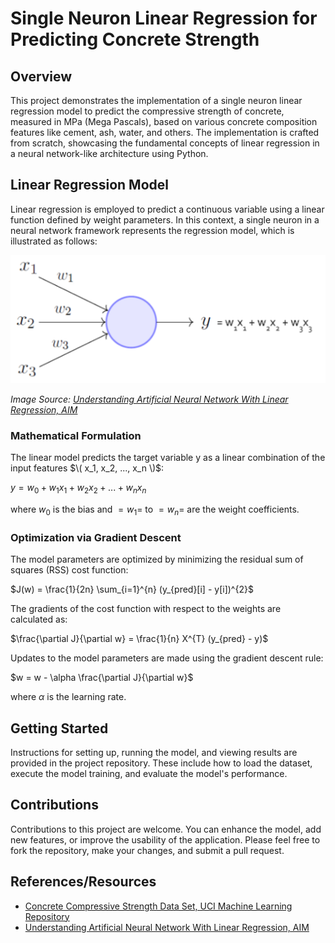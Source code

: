 # Single Neuron Linear Regression for Predicting Concrete Strength

## Overview
This project demonstrates the implementation of a single neuron linear regression model to predict the compressive strength of concrete, measured in MPa (Mega Pascals), based on various concrete composition features like cement, ash, water, and others. The implementation is crafted from scratch, showcasing the fundamental concepts of linear regression in a neural network-like architecture using Python.

## Linear Regression Model
Linear regression is employed to predict a continuous variable using a linear function defined by weight parameters. In this context, a single neuron in a neural network framework represents the regression model, which is illustrated as follows:

![Linear Regression Model](https://github.com/kashifliaqat/Data_Science_and_Machine-Learning/raw/main/Images/linear_reg.PNG)

*Image Source: [Understanding Artificial Neural Network With Linear Regression, AIM](https://analyticsindiamag.com/ann-with-linear-regression/)*

### Mathematical Formulation
The linear model predicts the target variable y  as a linear combination of the input features $\( x_1, x_2, ..., x_n \)$:

$y = w_0 + w_1x_1 + w_2x_2 + ... + w_nx_n$

where $w_0$ is the bias and $=w_1=$ to $=w_n=$ are the weight coefficients.

### Optimization via Gradient Descent
The model parameters are optimized by minimizing the residual sum of squares (RSS) cost function:

$J(w) = \frac{1}{2n} \sum_{i=1}^{n} (y_{pred}[i] - y[i])^{2}$

The gradients of the cost function with respect to the weights are calculated as:

$\frac{\partial J}{\partial w} = \frac{1}{n} X^{T} (y_{pred} - y)$

Updates to the model parameters are made using the gradient descent rule:

$w = w - \alpha \frac{\partial J}{\partial w}$

where $\alpha$ is the learning rate.

## Getting Started
Instructions for setting up, running the model, and viewing results are provided in the project repository. These include how to load the dataset, execute the model training, and evaluate the model's performance.

## Contributions
Contributions to this project are welcome. You can enhance the model, add new features, or improve the usability of the application. Please feel free to fork the repository, make your changes, and submit a pull request.

## References/Resources
- [Concrete Compressive Strength Data Set, UCI Machine Learning Repository](https://archive.ics.uci.edu/ml/datasets/concrete+compressive+strength)
- [Understanding Artificial Neural Network With Linear Regression, AIM](https://analyticsindiamag.com/ann-with-linear-regression/)

